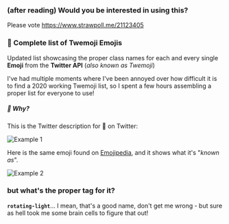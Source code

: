 ### (after reading) Would you be interested in using this?
Please vote https://www.strawpoll.me/21123405

### :memo: Complete list of Twemoji Emojis

Updated list showcasing the proper class names for each and every single **Emoji** from the **Twitter API** (*also known as Twemoji*)

I've had multiple moments where I've been annoyed over how difficult it is to find a 2020 working Twemoji list, so I spent a few hours assembling a proper list for everyone to use!

##### :thinking: Why? 
This is the Twitter description for :rotating_light: on Twitter:

![Example 1](https://i.imgur.com/3DPeR2f.png "Example 1")

Here is the same emoji found on [Emojipedia](https://emojipedia.org/police-car-light/), and it shows what it's "*known as*".

![Example 2](https://i.imgur.com/dKmX1QI.png)

### but what's the proper tag for it?
**`rotating-light`**...
I mean, that's a good name, don't get me wrong -  but sure as hell took me some brain cells to figure that out!

